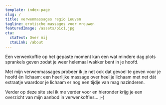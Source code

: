 ```yaml
---
template: index-page
slug: /
title: verwenmassages regio Leuven
tagline: erotische massages voor vrouwen
featuredImage: /assets/pic1.jpg
cta:
  ctaText: Over mij
  ctaLink: /about
---
```


Een verwenkoffie op het gepaste moment kan een wat mindere dag plots sprankels geven zodat je weer helemaal wakker bent in je hoofd.

Met mijn verwenmassages probeer ik je net ook dat gevoel te geven voor je hoofd én lichaam: een heerlijke massage over heel je lichaam met net dát extraatje waardoor je lichaam er nog een tijdje van mag nazinderen.

Verder op deze site stel ik me verder voor en hieronder krijg je een overzicht van mijn aanbod in verwenkoffies... ;-)
